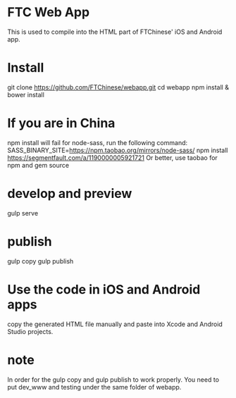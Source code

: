 # FTC Web App
This is used to compile into the HTML part of FTChinese' iOS and Android app. 

# Install
git clone https://github.com/FTChinese/webapp.git
cd webapp
npm install & bower install

# If you are in China
npm install will fail for node-sass, run the following command: 
SASS_BINARY_SITE=https://npm.taobao.org/mirrors/node-sass/ npm install
https://segmentfault.com/a/1190000005921721
Or better, use taobao for npm and gem source

# develop and preview
gulp serve

# publish
gulp copy
gulp publish

# Use the code in iOS and Android apps
copy the generated HTML file manually and paste into Xcode and Android Studio projects. 

# note
In order for the gulp copy and gulp publish to work properly. You need to put dev_www and testing under the same folder of webapp. 

